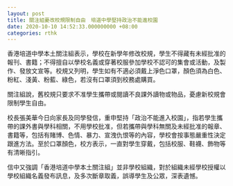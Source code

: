 ```yaml
---
layout: post
title: 關注組憂改校規限制自由　培道中學堅持政治不能進校園
date: 2020-10-10 14:52:33.000000000 +08:00
categories: rthk
---
```


香港培道中學本土關注組表示，學校在新學年修改校規，學生不得藏有未經批准的報刊、書籍；不得擅自以學校名義或穿著校服參加學校不認可的集會或活動，及製作、發放文宣等。校規又列明，學生如有不適必須戴上淨色口罩，顏色須為白色、粉紅、淺黃、粉藍、綠色，若沒有口罩須到校務處購買。

關注組說，舊校規只要求不准學生攜帶或閱讀不良課外讀物或物品，憂慮新校規會限制學生自由。

校長張美華今日向家長及同學發信，重申堅持「政治不能進入校園」，指若學生攜帶的課外書與學科相關，不用學校批准，但若攜帶與學科無關及未經批准的報章、書籍等，包括有賭博、色情、暴力、宣洩仇恨等的內容，學校會按事態嚴重性決定跟進方法。至於口罩顏色，校方表示，一直對學生穿戴，包括校服、鞋襪、飾物等有清晰指引。

信中又強調「香港培道中學本土關注組」並非學校組織，對於組織未經學校授權以學校組織名義發布訊息，及多次斷章取義，誤導學生及公眾，深表遺憾。
